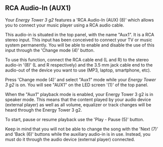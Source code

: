 ## RCA Audio-In (AUX1)

Your *Energy Tower 3 g2* features a 'RCA Audio-In (AUX) (8)' which allows you to connect your music player using a RCA audio cable.

This audio-in is situated in the top panel, with the name "Aux1". It is a RCA stereo input. This input has been conceived to connect your TV or music system permanently. You will be able to enable and disable the use of this input through the 'Change mode (4)' button.

To use this function, connect the RCA cable end (L and R) to the stereo audio-in '(8)' (L and R respectively) and the 3.5 mm jack cable end to the audio-out of the device you want to use (MP3, laptop, smartphone, etc). 

Press 'Change mode (4)' and select "Aux1" mode while your *Energy Tower 3 g2* is on. You will see "AUX1" on the LED screen '(1)' of the top panel.

When the "Aux1" playback mode is enabled, your Energy Tower 3 g2 is in speaker mode. This means that the content played by your audio device (external player) as well as all volume, equalizer or track changes will be heard through the Energy Tower 3 g2.

To start, pause or resume playback use the 'Play - Pause (5)' button.

Keep in mind that you will not be able to change the song with the 'Next (7)’ and 'Back (6)' buttons while the auxiliary audio-in is in use. Instead, you must do it through the audio device (external player) connected.

